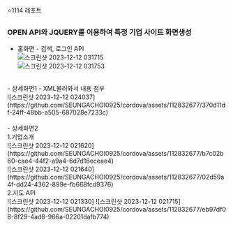 ⭐1114 레포트

### OPEN API와 JQUERY를 이용하여 특정 기업 사이트 화면생성

- 홈화면 - 검색, 로그인 API<BR>
![스크린샷 2023-12-12 031715](https://github.com/SEUNGACHOI0925/cordova/assets/112832677/5506a666-f058-444e-985f-bbae4b9c77f4)<BR>
![스크린샷 2023-12-12 031753](https://github.com/SEUNGACHOI0925/cordova/assets/112832677/a635b0bc-1954-43a4-8f99-f3392d364a14)<BR>
 <BR>
- 상세화면1 - XML불러와서 내용 첨부<BR>
![스크린샷 2023-12-12 024037]
(https://github.com/SEUNGACHOI0925/cordova/assets/112832677/370d11df-24ff-48bb-a505-687028e7233c)<BR>
<BR>
- 상세화면2<BR>
1.기업소개 <BR> ![스크린샷 2023-12-12 021620](https://github.com/SEUNGACHOI0925/cordova/assets/112832677/b7c02b60-cae4-44f2-a9a4-6d7d16eceae4)
<BR>![스크린샷 2023-12-12 021640](https://github.com/SEUNGACHOI0925/cordova/assets/112832677/02d59a4f-dd24-4362-899e-fb668fcd9376)
<BR>
2.지도 API <BR> ![스크린샷 2023-12-12 021330]
![스크린샷 2023-12-12 021715](https://github.com/SEUNGACHOI0925/cordova/assets/112832677/eb97df08-8f29-4ad8-966a-02201dafb774)

